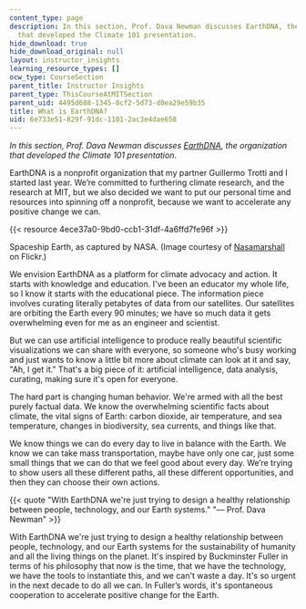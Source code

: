 ```yaml
---
content_type: page
description: In this section, Prof. Dava Newman discusses EarthDNA, the organization
  that developed the Climate 101 presentation.
hide_download: true
hide_download_original: null
layout: instructor_insights
learning_resource_types: []
ocw_type: CourseSection
parent_title: Instructor Insights
parent_type: ThisCourseAtMITSection
parent_uid: 4495d688-1345-8cf2-5d73-d0ea29e59b35
title: What is EarthDNA?
uid: 6e733e51-829f-91dc-1101-2ac3e4dae658
---
```


_In this section, Prof. Dava Newman discusses_ [_EarthDNA_](https://earthdna.org/)_, the organization that developed the Climate 101 presentation_.

EarthDNA is a nonprofit organization that my partner Guillermo Trotti and I started last year. We’re committed to furthering climate research, and the research at MIT, but we also decided we want to put our personal time and resources into spinning off a nonprofit, because we want to accelerate any positive change we can.

{{< resource 4ece37a0-9bd0-ccb1-31df-4a6ffd7fe96f >}}

Spaceship Earth, as captured by NASA. (Image courtesy of [Nasamarshall](https://flickr.com/photos/nasamarshall/32047071090/in/photolist-QPTBJs-B8kHmM-Rc6gJj-q62zgD-R3sFjf-oN3xdH-RkTeeQ-oMroEb-2gCbuZa-w7BtTP-CXMdGp-MMZDtA-Ngoj3T-v7Lhm1-2iMVLSL-QriYc1-2bkJCXF-2iRjCm8-2i4LDgU-2ijKPzD-2iKnLzd-2hfgZna-2iEtGTc-bfHstP-xKgfwu-2iYAkQQ-2iDSeBa-RBWv9Y-9pzSDn-2ioFfdL-2iBGPm9-JtiLU7-ak8Nkt-2harAvq-rGGyqa-2iVfYdt-LgGh31-2hNpqQo-PbT4DA-MjJtcy-8Ueo9G-2hoa2na-2gCkJ6C-2gLZGS1-2goFm3h-2hTqEn1-EZ5SrC-TLAFQ9-2gCWZTD-2h9Y9VA) on Flickr.)

We envision EarthDNA as a platform for climate advocacy and action. It starts with knowledge and education. I've been an educator my whole life, so I know it starts with the educational piece. The information piece involves curating literally petabytes of data from our satellites. Our satellites are orbiting the Earth every 90 minutes; we have so much data it gets overwhelming even for me as an engineer and scientist.

But we can use artificial intelligence to produce really beautiful scientific visualizations we can share with everyone, so someone who's busy working and just wants to know a little bit more about climate can look at it and say, "Ah, I get it." That's a big piece of it: artificial intelligence, data analysis, curating, making sure it's open for everyone.

The hard part is changing human behavior. We're armed with all the best purely factual data. We know the overwhelming scientific facts about climate, the vital signs of Earth: carbon dioxide, air temperature, and sea temperature, changes in biodiversity, sea currents, and things like that.

We know things we can do every day to live in balance with the Earth. We know we can take mass transportation, maybe have only one car, just some small things that we can do that we feel good about every day. We’re trying to show users all these different paths, all these different opportunities, and then they can choose their own actions.

{{< quote "With EarthDNA we're just trying to design a healthy relationship between people, technology, and our Earth systems." "— Prof. Dava Newman" >}}

With EarthDNA we're just trying to design a healthy relationship between people, technology, and our Earth systems for the sustainability of humanity and all the living things on the planet. It's inspired by Buckminster Fuller in terms of his philosophy that now is the time, that we have the technology, we have the tools to instantiate this, and we can't waste a day. It's so urgent in the next decade to do all we can. In Fuller’s words, it's spontaneous cooperation to accelerate positive change for the Earth.